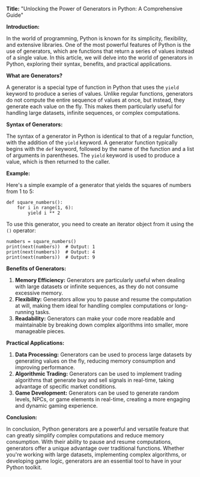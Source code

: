 **Title:** "Unlocking the Power of Generators in Python: A Comprehensive Guide"

**Introduction:**

In the world of programming, Python is known for its simplicity, flexibility, and extensive libraries. One of the most powerful features of Python is the use of generators, which are functions that return a series of values instead of a single value. In this article, we will delve into the world of generators in Python, exploring their syntax, benefits, and practical applications.

**What are Generators?**

A generator is a special type of function in Python that uses the `yield` keyword to produce a series of values. Unlike regular functions, generators do not compute the entire sequence of values at once, but instead, they generate each value on the fly. This makes them particularly useful for handling large datasets, infinite sequences, or complex computations.

**Syntax of Generators:**

The syntax of a generator in Python is identical to that of a regular function, with the addition of the `yield` keyword. A generator function typically begins with the `def` keyword, followed by the name of the function and a list of arguments in parentheses. The `yield` keyword is used to produce a value, which is then returned to the caller.

**Example:**

Here's a simple example of a generator that yields the squares of numbers from 1 to 5:
```
def square_numbers():
    for i in range(1, 6):
        yield i ** 2
```
To use this generator, you need to create an iterator object from it using the `()` operator:
```
numbers = square_numbers()
print(next(numbers))  # Output: 1
print(next(numbers))  # Output: 4
print(next(numbers))  # Output: 9
```
**Benefits of Generators:**

1. **Memory Efficiency:** Generators are particularly useful when dealing with large datasets or infinite sequences, as they do not consume excessive memory.
2. **Flexibility:** Generators allow you to pause and resume the computation at will, making them ideal for handling complex computations or long-running tasks.
3. **Readability:** Generators can make your code more readable and maintainable by breaking down complex algorithms into smaller, more manageable pieces.

**Practical Applications:**

1. **Data Processing:** Generators can be used to process large datasets by generating values on the fly, reducing memory consumption and improving performance.
2. **Algorithmic Trading:** Generators can be used to implement trading algorithms that generate buy and sell signals in real-time, taking advantage of specific market conditions.
3. **Game Development:** Generators can be used to generate random levels, NPCs, or game elements in real-time, creating a more engaging and dynamic gaming experience.

**Conclusion:**

In conclusion, Python generators are a powerful and versatile feature that can greatly simplify complex computations and reduce memory consumption. With their ability to pause and resume computations, generators offer a unique advantage over traditional functions. Whether you're working with large datasets, implementing complex algorithms, or developing game logic, generators are an essential tool to have in your Python toolkit.